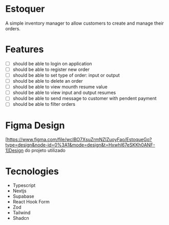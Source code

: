 # Estoquer

A simple inventory manager to allow customers to create and manage
their orders.

# Features

- [ ] should be able to login on application
- [ ] should be able to register new order
- [ ] should be able to set type of order: input or output
- [ ] should be able to delete an order
- [ ] should be able to view mounth resume value
- [ ] should be able to view input and output resumes
- [ ] should be able to send message to customer with pendent payment
- [ ] should be able to filter orders

# Figma Design
[https://www.figma.com/file/wcIBO7XsuZrmNZlZuoyFao/EstoqueGo?type=design&node-id=0%3A1&mode=design&t=HxwhI67eSKKh0ANF-1]Design do projeto utilizado

# Tecnologies

- Typescript
- Nextjs
- Supabase
- React Hook Form
- Zod
- Tailwind
- Shadcn
